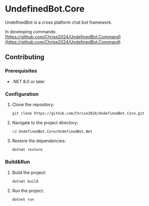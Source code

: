 # UndefinedBot.Core

UndefinedBot is a cross platform chat bot framework.

In developing
commands: [https://github.com/Chrise2024/UndefinedBot.Command](https://github.com/Chrise2024/UndefinedBot.Command)

## Contributing

### Prerequisites

- .NET 8.0 or later

### Configuration

1. Clone the repository:
    ```sh
    git clone https://github.com/Chrise2024/UndefinedBot.Core.git
    ```
2. Navigate to the project directory:
    ```sh
    cd UndefinedBot.Core/UndefinedBot.Net
    ```
3. Restore the dependencies:
    ```sh
    dotnet restore
    ```

### Build&Run

1. Build the project:
    ```sh
    dotnet build
    ```
2. Run the project:
    ```sh
    dotnet run
    ```
